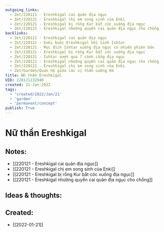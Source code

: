```yaml
---
outgoing_links:
  - Zet/220121 - Ereshkigal cai quản địa ngục
  - Zet/220121 - Ereshkigal chị em song sinh của Enki
  - Zet/220121 - Ereshkigal bị rồng Kur bắt cóc xuống địa ngục
  - Zet/220121 - Ereshkigal nhường quyền cai quản địa ngục cho chồng
backlinks:
  - Zet/220121 - Ereshkigal cai quản địa ngục
  - Zet/220121 - Enki buộc Ereshkigal hồi sinh Ishtar
  - Zet/220121 - Mục đích Ishtar xuống địa ngục có nhiều phiên bản
  - Zet/220121 - Ereshkigal bị rồng Kur bắt cóc xuống địa ngục
  - Zet/220121 - Ishtar vượt qua 7 cánh cổng địa ngục
  - Zet/220121 - Ereshkigal nhường quyền cai quản địa ngục cho chồng
  - Zet/220121 - Ereshkigal chị em song sinh của Enki
  - Zet/Garden/Quan hệ giữa các vị thần Lưỡng Hà
title: Nữ thần Ereshkigal
UID: 220121232940
created: 21-Jan-2022
tags:
  - 'created/2022/Jan/21'
  - 'garden'
  - 'permanent/concept'
publish: True
---
```

# Nữ thần Ereshkigal

## Notes:

- [[220121 - Ereshkigal cai quản địa ngục]]
- [[220121 - Ereshkigal chị em song sinh của Enki]]
- [[220121 - Ereshkigal bị rồng Kur bắt cóc xuống địa ngục]]
- [[220121 - Ereshkigal nhường quyền cai quản địa ngục cho chồng]]

## Ideas & thoughts:



## Created:
- [[2022-01-21]]
